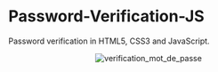 # Password-Verification-JS
Password verification in HTML5, CSS3 and JavaScript.
<div align='center'>
  <img src='https://user-images.githubusercontent.com/87717065/236528983-38ae114f-718b-495f-b143-779dac0855b1.png' alt='verification_mot_de_passe'>
</div>
